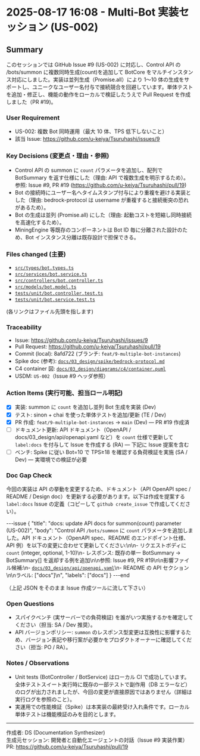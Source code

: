 # 2025-08-17 16:08 - Multi‑Bot 実装セッション (US-002)

## Summary
このセッションでは GitHub Issue #9 (US-002) に対応し、Control API の /bots/summon に複数同時生成(count)を追加して BotCore をマルチインスタンス対応にしました。実装は並列生成（Promise.all）により 1〜10 体の生成をサポートし、ユニークなユーザー名付与で接続競合を回避しています。単体テストを追加・修正し、機能の動作をローカルで検証したうえで Pull Request を作成しました（PR #19)。

### User Requirement
- US-002: 複数 Bot 同時運用（最大 10 体、TPS 低下しないこと）
- 該当 Issue: https://github.com/u-keiya/Tsuruhashi/issues/9

### Key Decisions (変更点・理由・参照)
- Control API の summon に `count` パラメータを追加し、配列で BotSummary を返す仕様にした（理由: API で複数生成を明示するため）。参照: Issue #9, PR #19 (https://github.com/u-keiya/Tsuruhashi/pull/19)
- Bot の接続時にユーザー名へタイムスタンプ付与により重複を避ける実装とした（理由: bedrock-protocol は username が重複すると接続衝突の恐れがあるため）。
- Bot の生成は並列 (Promise.all) にした（理由: 起動コストを短縮し同時接続を高速化するため）。
- MiningEngine 等既存のコンポーネントは Bot ID 毎に分離された設計のため、Bot インスタンス分離は既存設計で担保できる。

### Files changed (主要)
- [`src/types/bot.types.ts`](src/types/bot.types.ts:27)
- [`src/services/bot.service.ts`](src/services/bot.service.ts:25)
- [`src/controllers/bot.controller.ts`](src/controllers/bot.controller.ts:20)
- [`src/models/bot.model.ts`](src/models/bot.model.ts:35)
- [`tests/unit/bot.controller.test.ts`](tests/unit/bot.controller.test.ts:1)
- [`tests/unit/bot.service.test.ts`](tests/unit/bot.service.test.ts:1)

(各リンクはファイル先頭を指します)

### Traceability
- Issue: https://github.com/u-keiya/Tsuruhashi/issues/9
- Pull Request: https://github.com/u-keiya/Tsuruhashi/pull/19
- Commit (local): 8afd722 (ブランチ: `feat/9-multiple-bot-instances`)
- Spike doc (参考): [`docs/03_design/spike/bedrock-protocol.md`](docs/03_design/spike/bedrock-protocol.md:1)
- C4 container 図: [`docs/03_design/diagrams/c4/container.puml`](docs/03_design/diagrams/c4/container.puml:1)
- USDM: `US-002`（Issue #9 ヘッダ参照）

### Action Items (実行可能、担当ロール明記)
- [x] 実装: summon に `count` を追加し並列 Bot 生成を実装 (Dev)
- [x] テスト: sinon + chai を使った単体テストを追加/更新 (TE / Dev)
- [x] PR 作成: `feat/9-multiple-bot-instances` → `main` (Dev) — PR #19 作成済
- [ ] ドキュメント更新: API ドキュメント（OpenAPI / docs/03_design/api/openapi.yaml など）を `count` 仕様で更新して `label:docs` を付与して Issue を作成する (RA) — 下記に Issue 提案を含む
- [ ] ベンチ: Spike に従い Bot=10 で TPS≥18 を確認する負荷検証を実施 (SA / Dev) — 実環境での検証が必要

### Doc Gap Check
今回の実装は API の挙動を変更するため、ドキュメント（API OpenAPI spec / README / Design doc）を更新する必要があります。以下は作成を提案する `label:docs` Issue の定義（コピーして `github create_issue` で作成してください）。

---issue
{
  "title": "docs: update API docs for summon(count) parameter (US-002)",
  "body": "Control API `/bots/summon` に `count` パラメータを追加しました。API ドキュメント（OpenAPI spec、README のエンドポイント仕様、API 例）を以下の変更に合わせて更新してください:\n\n- リクエストボディに `count` (integer, optional, 1-10)\n- レスポンス: 既存の単一 BotSummary → BotSummary[] を返却する例を追加\n\n参照: Issue #9, PR #19\n\n影響ファイル候補:\n- [`docs/03_design/api/openapi.yaml`](docs/03_design/api/openapi.yaml:1)\n- README の API セクション\n\nラベル: [\"docs\"]\n",
  "labels": ["docs"]
}
---end

（上記 JSON をそのまま Issue 作成ツールに流して下さい）

### Open Questions
- スパイクベンチ (実サーバーでの負荷検証) を誰がいつ実施するかを確定してください（担当: SA / Dev 推奨）。
- API バージョンポリシー: `summon` のレスポンス型変更は互換性に影響するため、バージョン表記や移行案が必要かをプロダクトオーナーに確認してください（担当: PO / RA）。

### Notes / Observations
- Unit tests (BotController / BotService) はローカル CI で成功しています。全体テストスイート実行時に既存の一部テストで副作用（DB エラーなど）のログが出力されましたが、今回の変更が直接原因ではありません（詳細は実行ログを参照のこと）。
- 実運用での性能検証（Spike）は本実装の最終受け入れ条件です。ローカル単体テストは機能検証のみを目的とします。

----
作成者: DS (Documentation Synthesizer)  
生成元セッション: 開発者と自動化エージェントの対話（Issue #9 実装作業）  
PR: https://github.com/u-keiya/Tsuruhashi/pull/19